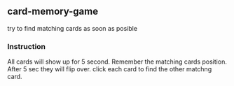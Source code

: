 ## card-memory-game

try to find matching cards as soon as posible

### Instruction

All cards will show up for 5 second. Remember the matching cards position.
After 5 sec they will flip over. click each card to find the other matchng card.